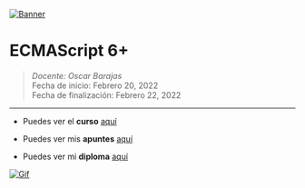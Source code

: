 [![Banner](https://miro.medium.com/max/1200/1*dmdr9kc0T5LDSpTj3MEdOA.jpeg "Banner")](https://miro.medium.com/max/1200/1*dmdr9kc0T5LDSpTj3MEdOA.jpeg.png "Banner")

# ECMAScript 6+

> *Docente: Oscar Barajas*
> <br>
> Fecha de inicio: Febrero 20, 2022
> <br>
> Fecha de finalización: Febrero 22, 2022

------------
- Puedes ver el **curso** [aquí](https://platzi.com/cursos/ecmascript-6/ "aquí")
- Puedes ver mis **apuntes**  [aquí](https://steep-bridge-4be.notion.site/ECMAScript-6-5a8c5f124cf14552b5437851562a2b3e "aquí")

- Puedes ver mi **diploma** [aquí](https://platzi.com/p/Valenciajcamilo/curso/1815-ecmascript-6/diploma/detalle/ "aquí")


[![Gif ](https://s3-us-west-2.amazonaws.com/devcodepro/media/tutorials/novedades-ecmascript6-t1.gif "Gif ")](https://s3-us-west-2.amazonaws.com/devcodepro/media/tutorials/novedades-ecmascript6-t1.gif "Gif ")